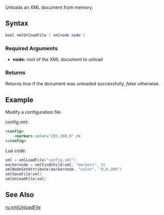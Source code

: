 Unloads an XML document from memory.

Syntax
------

``` lua
bool xmlUnloadFile ( xmlnode node )               
```

### Required Arguments

-   **node:** root of the XML document to unload

### Returns

Returns *true* if the document was unloaded successfully, *false* otherwise.

Example
-------

Modify a configuration file.

config.xml:

``` xml
<config>
    <markers color="255,100,0" />
</config>
```

Lua code:

``` lua
xml = xmlLoadFile("config.xml")
markernode = xmlFindChild(xml, "markers", 0)
xmlNodeSetAttribute(markernode, "color", "0,0,200")
xmlSaveFile(xml)
xmlUnloadFile(xml)
```

See Also
--------

[ru:xmlUnloadFile](/docs/ru:xmlUnloadFile.md "wikilink")
